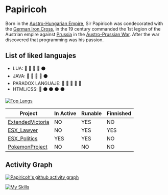 # Papiricoh

Born in the [Austro-Hungarian Empire](https://en.wikipedia.org/wiki/Austria-Hungary), Sir Papiricoh was condecorated with the [German Iron Cross](https://en.wikipedia.org/wiki/Iron_Cross), in the 19 century commanded the 1st legion of the Austrian empire against [Prussia](https://en.wikipedia.org/wiki/Prussia) in the [Austro-Prussian War](https://en.wikipedia.org/wiki/Austro-Prussian_War). After the war discovered that programming was his passion.

## List of liked languajes

- LUA: 🔘 🔘 🔘 🔘 ⚫️
- JAVA: 🔘 🔘 🔘 🔘 ⚫️
- PARADOX LANGUAJE: 🔘 🔘 🔘 🔘 🔘
- HTML/CSS: 🔘 ⚫️ ⚫️ ⚫️ ⚫️

[![Top Langs](https://github-readme-stats.vercel.app/api/top-langs/?username=papiricoh&layout=compact&theme=synthwave)](https://github.com/papiricoh/github-readme-stats)

| Project     | In Active | Runable | Finnished |
| ---      | ---       | --- | ---|
| [ExtendedVictoria](https://github.com/papiricoh/extendedTimeline) | NO | YES | NO |
| [ESX_Lawyer](https://github.com/papiricoh/esx_lawyer) | NO | YES | YES |
| [ESX_Politics](https://github.com/papiricoh/esx_politics) | YES | YES | NO |
| [PokemonProject](https://github.com/papiricoh/pokemonProject) | NO | NO | NO |

## Activity Graph
[![Papiricoh's github activity graph](https://github-readme-activity-graph.cyclic.app/graph?username=papiricoh&theme=dracula)](https://github.com/ashutosh00710/github-readme-activity-graph)



[![My Skills](https://skillicons.dev/icons?i=java,lua,html&perline=3)](https://skillicons.dev)
